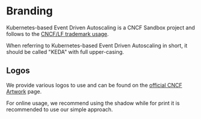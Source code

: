 # Branding

Kubernetes-based Event Driven Autoscaling is a CNCF Sandbox project and follows to the [CNCF/LF trademark usage](https://www.linuxfoundation.org/trademark-usage/).

When referring to Kubernetes-based Event Driven Autoscaling in short, it should be called "KEDA" with full upper-casing.

## Logos

We provide various logos to use and can be found on the [official CNCF Artwork](https://github.com/cncf/artwork/blob/master/examples/sandbox.md#keda-logos) page.

For online usage, we recommend using the shadow while for print it is recommended to use our simple approach.
